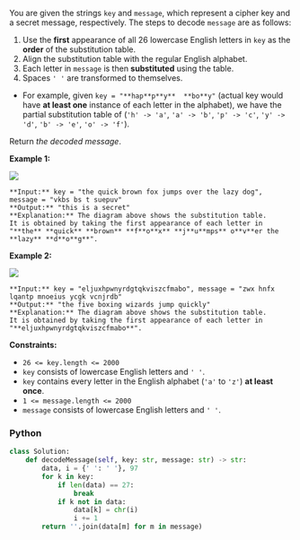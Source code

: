 You are given the strings  `key`  and  `message`, which represent a cipher key and a secret message, respectively. The steps to decode  `message`  are as follows:

1.  Use the  **first**  appearance of all 26 lowercase English letters in  `key`  as the  **order**  of the substitution table.
2.  Align the substitution table with the regular English alphabet.
3.  Each letter in  `message`  is then  **substituted**  using the table.
4.  Spaces  `' '`  are transformed to themselves.

-   For example, given  `key = "**hap**p**y**  **bo**y"`  (actual key would have  **at least one**  instance of each letter in the alphabet), we have the partial substitution table of (`'h' -> 'a'`,  `'a' -> 'b'`,  `'p' -> 'c'`,  `'y' -> 'd'`,  `'b' -> 'e'`,  `'o' -> 'f'`).

Return  _the decoded message_.

**Example 1:**

![](https://assets.leetcode.com/uploads/2022/05/08/ex1new4.jpg)
```
**Input:** key = "the quick brown fox jumps over the lazy dog", message = "vkbs bs t suepuv"
**Output:** "this is a secret"
**Explanation:** The diagram above shows the substitution table.
It is obtained by taking the first appearance of each letter in "**the** **quick** **brown** **f**o**x** **j**u**mps** o**v**er the **lazy** **d**o**g**".
```
**Example 2:**

![](https://assets.leetcode.com/uploads/2022/05/08/ex2new.jpg)
```
**Input:** key = "eljuxhpwnyrdgtqkviszcfmabo", message = "zwx hnfx lqantp mnoeius ycgk vcnjrdb"
**Output:** "the five boxing wizards jump quickly"
**Explanation:** The diagram above shows the substitution table.
It is obtained by taking the first appearance of each letter in "**eljuxhpwnyrdgtqkviszcfmabo**".
```

**Constraints:**

- `26 <= key.length <= 2000`
- `key`  consists of lowercase English letters and  `' '`.
- `key`  contains every letter in the English alphabet (`'a'`  to  `'z'`)  **at least once**.
- `1 <= message.length <= 2000`
- `message`  consists of lowercase English letters and  `' '`.


### Python
```python
class Solution:
    def decodeMessage(self, key: str, message: str) -> str:
        data, i = {' ': ' '}, 97
        for k in key:
            if len(data) == 27:
                break
            if k not in data:
                data[k] = chr(i)
                i += 1
        return ''.join(data[m] for m in message)
```